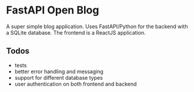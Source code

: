 # FastAPI Open Blog

A super simple blog application. Uses FastAPI/Python for the backend with a SQLite database. The frontend is a ReactJS application.

## Todos

- tests
- better error handling and messaging
- support for different database types
- user authentication on both frontend and backend
